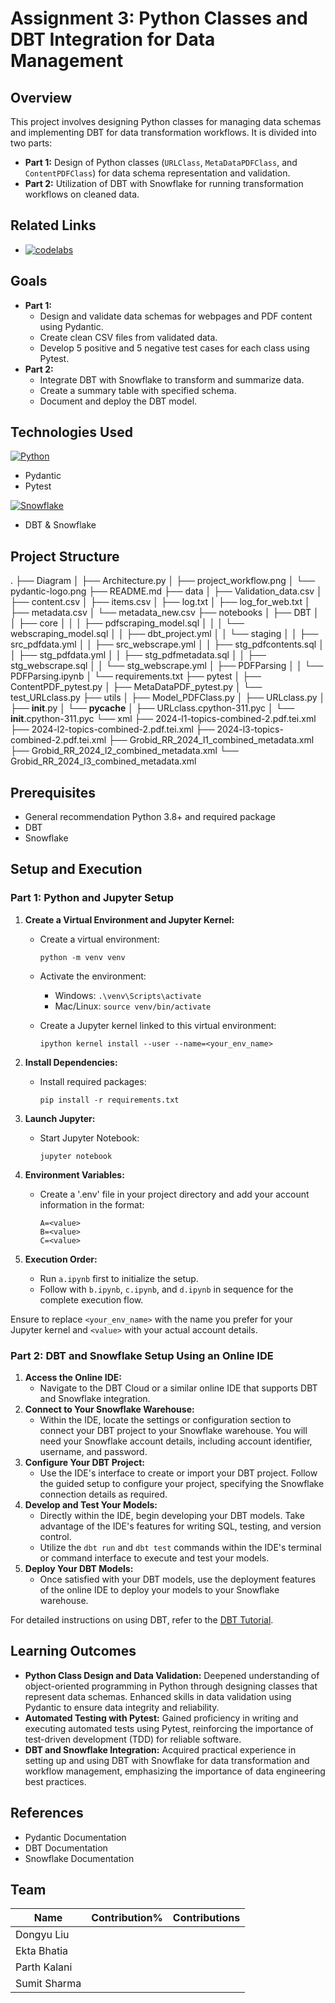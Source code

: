 # Assignment 3: Python Classes and DBT Integration for Data Management

## Overview

This project involves designing Python classes for managing data schemas and implementing DBT for data transformation workflows. It is divided into two parts:

- **Part 1:** Design of Python classes (`URLClass`, `MetaDataPDFClass`, and `ContentPDFClass`) for data schema representation and validation.
- **Part 2:** Utilization of DBT with Snowflake for running transformation workflows on cleaned data.

## Related Links

- [![codelabs](https://img.shields.io/badge/codelabs-4285F4?style=for-the-badge&logo=codelabs&logoColor=white)](https://codelabs-preview.appspot.com/?file_id=1_ZuYHgvTGdHBf7qtLQNaO-pem1ZU3vnN2BTnCqzulAE/)

## Goals

- **Part 1:**
  - Design and validate data schemas for webpages and PDF content using Pydantic.
  - Create clean CSV files from validated data.
  - Develop 5 positive and 5 negative test cases for each class using Pytest.
- **Part 2:**
  - Integrate DBT with Snowflake to transform and summarize data.
  - Create a summary table with specified schema.
  - Document and deploy the DBT model.

## Technologies Used

[![Python](https://img.shields.io/badge/Python-FFD43B?style=for-the-badge&logo=python&logoColor=blue)](https://www.python.org/)

- Pydantic
- Pytest

[![Snowflake](https://img.shields.io/badge/snowflake-0000FF?style=for-the-badge&logo=snowflake&logoColor=white)](https://docs.snowflake.com/ )

- DBT & Snowflake

## Project Structure

.
├── Diagram
│   ├── Architecture.py
│   ├── project_workflow.png
│   └── pydantic-logo.png
├── README.md
├── data
│   ├── Validation_data.csv
│   ├── content.csv
│   ├── items.csv
│   ├── log.txt
│   ├── log_for_web.txt
│   ├── metadata.csv
│   └── metadata_new.csv
├── notebooks
│   ├── DBT
│   │   ├── core
│   │   │   ├── pdfscraping_model.sql
│   │   │   └── webscraping_model.sql
│   │   ├── dbt_project.yml
│   │   └── staging
│   │       ├── src_pdfdata.yml
│   │       ├── src_webscrape.yml
│   │       ├── stg_pdfcontents.sql
│   │       ├── stg_pdfdata.yml
│   │       ├── stg_pdfmetadata.sql
│   │       ├── stg_webscrape.sql
│   │       └── stg_webscrape.yml
│   ├── PDFParsing
│   │   └── PDFParsing.ipynb
│   └── requirements.txt
├── pytest
│   ├── ContentPDF_pytest.py
│   ├── MetaDataPDF_pytest.py
│   └── test_URLclass.py
├── utils
│   ├── Model_PDFClass.py
│   ├── URLclass.py
│   ├── __init__.py
│   └── __pycache__
│       ├── URLclass.cpython-311.pyc
│       └── __init__.cpython-311.pyc
└── xml
    ├── 2024-l1-topics-combined-2.pdf.tei.xml
    ├── 2024-l2-topics-combined-2.pdf.tei.xml
    ├── 2024-l3-topics-combined-2.pdf.tei.xml
    ├── Grobid_RR_2024_l1_combined_metadata.xml
    ├── Grobid_RR_2024_l2_combined_metadata.xml
    └── Grobid_RR_2024_l3_combined_metadata.xml

## Prerequisites

- General recommendation Python 3.8+ and required package
- DBT
- Snowflake

## Setup and Execution

### Part 1: Python and Jupyter Setup

1. **Create a Virtual Environment and Jupyter Kernel:**

   - Create a virtual environment:

      `python -m venv venv`

   - Activate the environment:

     - Windows: `.\venv\Scripts\activate`
     - Mac/Linux: `source venv/bin/activate`

   - Create a Jupyter kernel linked to this virtual environment: 

     `ipython kernel install --user --name=<your_env_name>`

2. **Install Dependencies:**

   - Install required packages:

      `pip install -r requirements.txt`

3. **Launch Jupyter:**

   - Start Jupyter Notebook: 

     `jupyter notebook`

4. **Environment Variables:**

   - Create a '.env' file in your project directory and add your account information in the format:

     ```
     A=<value>
     B=<value>
     C=<value>
     ```

5. **Execution Order:**

   - Run `a.ipynb` first to initialize the setup.
   - Follow with `b.ipynb`, `c.ipynb`, and `d.ipynb` in sequence for the complete execution flow.

Ensure to replace `<your_env_name>` with the name you prefer for your Jupyter kernel and `<value>` with your actual account details.

### Part 2: DBT and Snowflake Setup Using an Online IDE

1. **Access the Online IDE:**
   - Navigate to the DBT Cloud or a similar online IDE that supports DBT and Snowflake integration.
2. **Connect to Your Snowflake Warehouse:**
   - Within the IDE, locate the settings or configuration section to connect your DBT project to your Snowflake warehouse. You will need your Snowflake account details, including account identifier, username, and password.
3. **Configure Your DBT Project:**
   - Use the IDE's interface to create or import your DBT project. Follow the guided setup to configure your project, specifying the Snowflake connection details as required.
4. **Develop and Test Your Models:**
   - Directly within the IDE, begin developing your DBT models. Take advantage of the IDE's features for writing SQL, testing, and version control.
   - Utilize the `dbt run` and `dbt test` commands within the IDE's terminal or command interface to execute and test your models.
5. **Deploy Your DBT Models:**
   - Once satisfied with your DBT models, use the deployment features of the online IDE to deploy your models to your Snowflake warehouse.

For detailed instructions on using DBT, refer to the [DBT Tutorial](https://docs.getdbt.com/docs/introduction).



## Learning Outcomes

- **Python Class Design and Data Validation:** Deepened understanding of object-oriented programming in Python through designing classes that represent data schemas. Enhanced skills in data validation using Pydantic to ensure data integrity and reliability.
- **Automated Testing with Pytest:** Gained proficiency in writing and executing automated tests using Pytest, reinforcing the importance of test-driven development (TDD) for reliable software.
- **DBT and Snowflake Integration:** Acquired practical experience in setting up and using DBT with Snowflake for data transformation and workflow management, emphasizing the importance of data engineering best practices.

## References

- Pydantic Documentation
- DBT Documentation
- Snowflake Documentation

## Team

| Name         | Contribution% | Contributions |
| ------------ | ------------- | ------------- |
| Dongyu Liu   |               |               |
| Ekta Bhatia  |               |               |
| Parth Kalani |               |               |
| Sumit Sharma |               |               |
